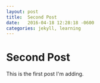 ```yaml
---
layout: post
title:  Second Post
date:   2016-04-18 12:28:18 -0600
categories: jekyll, learning
---
```

# Second Post #

This is the first post I'm adding.
